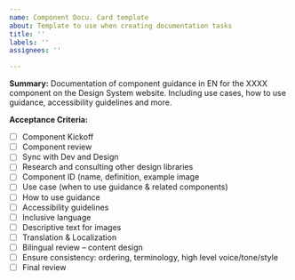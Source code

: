 ```yaml
---
name: Component Docu. Card template
about: Template to use when creating documentation tasks
title: ''
labels: ''
assignees: ''

---
```


**Summary:** Documentation of component guidance in EN for the XXXX component on the Design System website.
Including use cases, how to use guidance, accessibility guidelines and more.

**Acceptance Criteria:**

- [ ] Component Kickoff
- [ ] Component review
- [ ] Sync with Dev and Design
- [ ] Research and consulting other design libraries
- [ ] Component ID (name, definition, example image 
- [ ] Use case (when to use guidance & related components)  
- [ ] How to use guidance 
- [ ] Accessibility guidelines
- [ ] Inclusive language
- [ ] Descriptive text for images
- [ ] Translation & Localization
- [ ] Bilingual review – content design
- [ ] Ensure consistency: ordering, terminology, high level voice/tone/style 
- [ ] Final review

